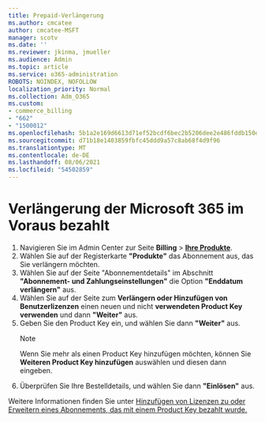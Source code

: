 ```yaml
---
title: Prepaid-Verlängerung
ms.author: cmcatee
author: cmcatee-MSFT
manager: scotv
ms.date: ''
ms.reviewer: jkinma, jmueller
ms.audience: Admin
ms.topic: article
ms.service: o365-administration
ROBOTS: NOINDEX, NOFOLLOW
localization_priority: Normal
ms.collection: Adm_O365
ms.custom:
- commerce_billing
- "662"
- "1500012"
ms.openlocfilehash: 5b1a2e169d6613d71ef52bcdf6bec2b5206dee2e486fddb150dd288d402a855f
ms.sourcegitcommit: d71b18e1403859fbfc45ddd9a57c8ab68f4d9f96
ms.translationtype: MT
ms.contentlocale: de-DE
ms.lasthandoff: 08/06/2021
ms.locfileid: "54502859"
---
```

# <a name="prepaid-microsoft-365-renewal"></a>Verlängerung der Microsoft 365 im Voraus bezahlt

1. Navigieren Sie im Admin Center zur Seite **Billing** \> **[Ihre Produkte](https://go.microsoft.com/fwlink/p/?linkid=842054)**.
2. Wählen Sie auf der Registerkarte **"Produkte"** das Abonnement aus, das Sie verlängern möchten.
3. Wählen Sie auf der Seite "Abonnementdetails" im Abschnitt **"Abonnement- und Zahlungseinstellungen"** die Option **"Enddatum verlängern"** aus.
4. Wählen Sie auf der Seite zum **Verlängern oder Hinzufügen von Benutzerlizenzen** einen neuen und nicht **verwendeten Product Key verwenden** und dann **"Weiter"** aus.
5. Geben Sie den Product Key ein, und wählen Sie dann **"Weiter"** aus.
    > [!NOTE]
    > Wenn Sie mehr als einen Product Key hinzufügen möchten, können Sie **Weiteren Product Key hinzufügen** auswählen und diesen dann eingeben.
6. Überprüfen Sie Ihre Bestelldetails, und wählen Sie dann **"Einlösen"** aus.

Weitere Informationen finden Sie unter [Hinzufügen von Lizenzen zu oder Erweitern eines Abonnements, das mit einem Product Key bezahlt wurde.](/microsoft-365/commerce/licenses/add-licenses-using-product-key)